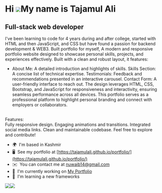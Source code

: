 Hi ![](https://user-images.githubusercontent.com/18350557/176309783-0785949b-9127-417c-8b55-ab5a4333674e.gif)My name is Tajamul Ali
===================================================================================================================================

Full-stack web developer
------------------------

I've been learning to code for 4 years during and after college, started with HTML and then JavaScript, and CSS but have found a passion for backend development & WEB3.
Built portfolio for myself, A modern and responsive portfolio website designed to showcase personal skills, projects, and experiences effectively. Built with a clean and robust layout, it features:
* About Me: A detailed introduction and highlights of skills.
Skills Section: A concise list of technical expertise.
Testimonials: Feedback and recommendations presented in an interactive carousel.
Contact Form: A user-friendly interface to reach out.
The design leverages HTML, CSS, Bootstrap, and JavaScript for responsiveness and interactivity, ensuring seamless performance across all devices. This portfolio serves as a professional platform to highlight personal branding and connect with employers or collaborators.
<br>
Features:
<br>
Fully responsive design.
Engaging animations and transitions.
Integrated social media links.
Clean and maintainable codebase.
Feel free to explore and contribute!



* 🌍  I'm based in Kashmir
* 🖥️  See my portfolio at [https://tajamulali.github.io/portfolio/](https://tajamulali.github.io/portfolio/)
* ✉️  You can contact me at [nuwaib14@gmail.com](mailto:nuwaib14@gmail.com)
* 🚀  I'm currently working on [My Portfolio](https://tajamulali.github.io/portfolio/)
* 🧠  I'm learning a new frameworks

<a href="https://www.github.com/tajamulali" target="_blank" rel="noreferrer"><img
src="https://img.shields.io/github/followers/tajamulali?logo=github&style=for-the-badge&color=ef4444&labelColor=831843" /></a><a href="https://www.twitter.com/nuwaib_" target="_blank" rel="noreferrer"><img
src="https://img.shields.io/twitter/follow/nuwaib_?logo=twitter&style=for-the-badge&color=ef4444&labelColor=831843"
/></a>
